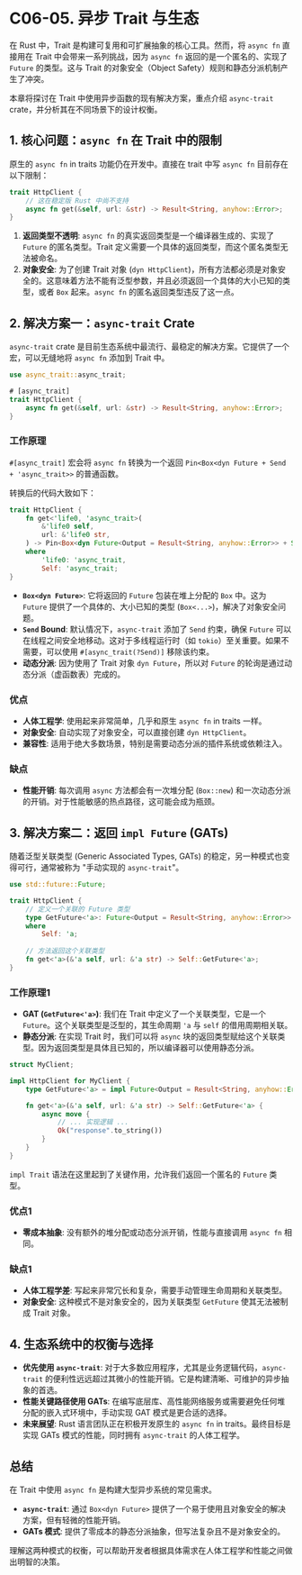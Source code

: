 # C06-05. 异步 Trait 与生态

在 Rust 中，Trait 是构建可复用和可扩展抽象的核心工具。然而，将 `async fn` 直接用在 Trait 中会带来一系列挑战，因为 `async fn` 返回的是一个匿名的、实现了 `Future` 的类型。这与 Trait 的对象安全（Object Safety）规则和静态分派机制产生了冲突。

本章将探讨在 Trait 中使用异步函数的现有解决方案，重点介绍 `async-trait` crate，并分析其在不同场景下的设计权衡。

## 1. 核心问题：`async fn` 在 Trait 中的限制

原生的 `async fn` in traits 功能仍在开发中。直接在 trait 中写 `async fn` 目前存在以下限制：

```rust
trait HttpClient {
    // 这在稳定版 Rust 中尚不支持
    async fn get(&self, url: &str) -> Result<String, anyhow::Error>;
}
```

1. **返回类型不透明**: `async fn` 的真实返回类型是一个编译器生成的、实现了 `Future` 的匿名类型。Trait 定义需要一个具体的返回类型，而这个匿名类型无法被命名。
2. **对象安全**: 为了创建 Trait 对象 (`dyn HttpClient`)，所有方法都必须是对象安全的。这意味着方法不能有泛型参数，并且必须返回一个具体的大小已知的类型，或者 `Box` 起来。`async fn` 的匿名返回类型违反了这一点。

## 2. 解决方案一：`async-trait` Crate

`async-trait` crate 是目前生态系统中最流行、最稳定的解决方案。它提供了一个宏，可以无缝地将 `async fn` 添加到 Trait 中。

```rust
use async_trait::async_trait;

# [async_trait]
trait HttpClient {
    async fn get(&self, url: &str) -> Result<String, anyhow::Error>;
}
```

### 工作原理

`#[async_trait]` 宏会将 `async fn` 转换为一个返回 `Pin<Box<dyn Future + Send + 'async_trait>>` 的普通函数。

转换后的代码大致如下：

```rust
trait HttpClient {
    fn get<'life0, 'async_trait>(
        &'life0 self,
        url: &'life0 str,
    ) -> Pin<Box<dyn Future<Output = Result<String, anyhow::Error>> + Send + 'async_trait>>
    where
        'life0: 'async_trait,
        Self: 'async_trait;
}
```

- **`Box<dyn Future>`**: 它将返回的 `Future` 包装在堆上分配的 `Box` 中。这为 `Future` 提供了一个具体的、大小已知的类型 (`Box<...>`)，解决了对象安全问题。
- **`Send` Bound**: 默认情况下，`async-trait` 添加了 `Send` 约束，确保 `Future` 可以在线程之间安全地移动。这对于多线程运行时（如 `tokio`）至关重要。如果不需要，可以使用 `#[async_trait(?Send)]` 移除该约束。
- **动态分派**: 因为使用了 Trait 对象 `dyn Future`，所以对 `Future` 的轮询是通过动态分派（虚函数表）完成的。

### 优点

- **人体工程学**: 使用起来非常简单，几乎和原生 `async fn` in traits 一样。
- **对象安全**: 自动实现了对象安全，可以直接创建 `dyn HttpClient`。
- **兼容性**: 适用于绝大多数场景，特别是需要动态分派的插件系统或依赖注入。

### 缺点

- **性能开销**: 每次调用 `async` 方法都会有一次堆分配 (`Box::new`) 和一次动态分派的开销。对于性能敏感的热点路径，这可能会成为瓶颈。

## 3. 解决方案二：返回 `impl Future` (GATs)

随着泛型关联类型 (Generic Associated Types, GATs) 的稳定，另一种模式也变得可行，通常被称为 "手动实现的 `async-trait`"。

```rust
use std::future::Future;

trait HttpClient {
    // 定义一个关联的 Future 类型
    type GetFuture<'a>: Future<Output = Result<String, anyhow::Error>> + Send + 'a
    where
        Self: 'a;
    
    // 方法返回这个关联类型
    fn get<'a>(&'a self, url: &'a str) -> Self::GetFuture<'a>;
}
```

### 工作原理1

- **GAT (`GetFuture<'a>`)**: 我们在 Trait 中定义了一个关联类型，它是一个 `Future`。这个关联类型是泛型的，其生命周期 `'a` 与 `self` 的借用周期相关联。
- **静态分派**: 在实现 Trait 时，我们可以将 `async` 块的返回类型赋给这个关联类型。因为返回类型是具体且已知的，所以编译器可以使用静态分派。

```rust
struct MyClient;

impl HttpClient for MyClient {
    type GetFuture<'a> = impl Future<Output = Result<String, anyhow::Error>> + Send + 'a;

    fn get<'a>(&'a self, url: &'a str) -> Self::GetFuture<'a> {
        async move {
            // ... 实现逻辑 ...
            Ok("response".to_string())
        }
    }
}
```

`impl Trait` 语法在这里起到了关键作用，允许我们返回一个匿名的 `Future` 类型。

### 优点1

- **零成本抽象**: 没有额外的堆分配或动态分派开销，性能与直接调用 `async fn` 相同。

### 缺点1

- **人体工程学差**: 写起来非常冗长和复杂，需要手动管理生命周期和关联类型。
- **对象安全**: 这种模式不是对象安全的，因为关联类型 `GetFuture` 使其无法被制成 Trait 对象。

## 4. 生态系统中的权衡与选择

- **优先使用 `async-trait`**: 对于大多数应用程序，尤其是业务逻辑代码，`async-trait` 的便利性远远超过其微小的性能开销。它是构建清晰、可维护的异步抽象的首选。
- **性能关键路径使用 GATs**: 在编写底层库、高性能网络服务或需要避免任何堆分配的嵌入式环境中，手动实现 GAT 模式是更合适的选择。
- **未来展望**: Rust 语言团队正在积极开发原生的 `async fn` in traits。最终目标是实现 GATs 模式的性能，同时拥有 `async-trait` 的人体工程学。

## 总结

在 Trait 中使用 `async fn` 是构建大型异步系统的常见需求。

- **`async-trait`**: 通过 `Box<dyn Future>` 提供了一个易于使用且对象安全的解决方案，但有轻微的性能开销。
- **GATs 模式**: 提供了零成本的静态分派抽象，但写法复杂且不是对象安全的。

理解这两种模式的权衡，可以帮助开发者根据具体需求在人体工程学和性能之间做出明智的决策。
